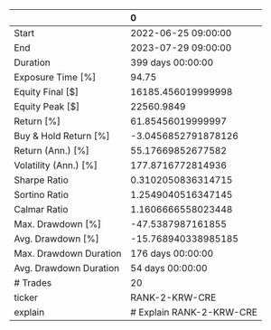|                        | 0                        |
|:-----------------------|:-------------------------|
| Start                  | 2022-06-25 09:00:00      |
| End                    | 2023-07-29 09:00:00      |
| Duration               | 399 days 00:00:00        |
| Exposure Time [%]      | 94.75                    |
| Equity Final [$]       | 16185.456019999998       |
| Equity Peak [$]        | 22560.9849               |
| Return [%]             | 61.85456019999997        |
| Buy & Hold Return [%]  | -3.0456852791878126      |
| Return (Ann.) [%]      | 55.17669852677582        |
| Volatility (Ann.) [%]  | 177.8716772814936        |
| Sharpe Ratio           | 0.3102050836314715       |
| Sortino Ratio          | 1.2549040516347145       |
| Calmar Ratio           | 1.1606666558023448       |
| Max. Drawdown [%]      | -47.5387987161855        |
| Avg. Drawdown [%]      | -15.768940338985185      |
| Max. Drawdown Duration | 176 days 00:00:00        |
| Avg. Drawdown Duration | 54 days 00:00:00         |
| # Trades               | 20                       |
| ticker                 | RANK-2-KRW-CRE           |
| explain                | # Explain RANK-2-KRW-CRE |